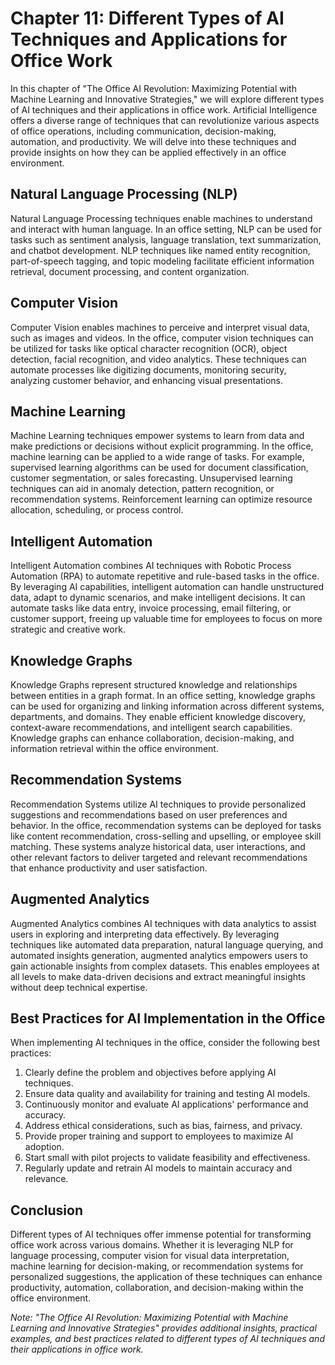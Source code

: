 Chapter 11: Different Types of AI Techniques and Applications for Office Work
=============================================================================

In this chapter of "The Office AI Revolution: Maximizing Potential with Machine Learning and Innovative Strategies," we will explore different types of AI techniques and their applications in office work. Artificial Intelligence offers a diverse range of techniques that can revolutionize various aspects of office operations, including communication, decision-making, automation, and productivity. We will delve into these techniques and provide insights on how they can be applied effectively in an office environment.

Natural Language Processing (NLP)
---------------------------------

Natural Language Processing techniques enable machines to understand and interact with human language. In an office setting, NLP can be used for tasks such as sentiment analysis, language translation, text summarization, and chatbot development. NLP techniques like named entity recognition, part-of-speech tagging, and topic modeling facilitate efficient information retrieval, document processing, and content organization.

Computer Vision
---------------

Computer Vision enables machines to perceive and interpret visual data, such as images and videos. In the office, computer vision techniques can be utilized for tasks like optical character recognition (OCR), object detection, facial recognition, and video analytics. These techniques can automate processes like digitizing documents, monitoring security, analyzing customer behavior, and enhancing visual presentations.

Machine Learning
----------------

Machine Learning techniques empower systems to learn from data and make predictions or decisions without explicit programming. In the office, machine learning can be applied to a wide range of tasks. For example, supervised learning algorithms can be used for document classification, customer segmentation, or sales forecasting. Unsupervised learning techniques can aid in anomaly detection, pattern recognition, or recommendation systems. Reinforcement learning can optimize resource allocation, scheduling, or process control.

Intelligent Automation
----------------------

Intelligent Automation combines AI techniques with Robotic Process Automation (RPA) to automate repetitive and rule-based tasks in the office. By leveraging AI capabilities, intelligent automation can handle unstructured data, adapt to dynamic scenarios, and make intelligent decisions. It can automate tasks like data entry, invoice processing, email filtering, or customer support, freeing up valuable time for employees to focus on more strategic and creative work.

Knowledge Graphs
----------------

Knowledge Graphs represent structured knowledge and relationships between entities in a graph format. In an office setting, knowledge graphs can be used for organizing and linking information across different systems, departments, and domains. They enable efficient knowledge discovery, context-aware recommendations, and intelligent search capabilities. Knowledge graphs can enhance collaboration, decision-making, and information retrieval within the office environment.

Recommendation Systems
----------------------

Recommendation Systems utilize AI techniques to provide personalized suggestions and recommendations based on user preferences and behavior. In the office, recommendation systems can be deployed for tasks like content recommendation, cross-selling and upselling, or employee skill matching. These systems analyze historical data, user interactions, and other relevant factors to deliver targeted and relevant recommendations that enhance productivity and user satisfaction.

Augmented Analytics
-------------------

Augmented Analytics combines AI techniques with data analytics to assist users in exploring and interpreting data effectively. By leveraging techniques like automated data preparation, natural language querying, and automated insights generation, augmented analytics empowers users to gain actionable insights from complex datasets. This enables employees at all levels to make data-driven decisions and extract meaningful insights without deep technical expertise.

Best Practices for AI Implementation in the Office
--------------------------------------------------

When implementing AI techniques in the office, consider the following best practices:

1. Clearly define the problem and objectives before applying AI techniques.
2. Ensure data quality and availability for training and testing AI models.
3. Continuously monitor and evaluate AI applications' performance and accuracy.
4. Address ethical considerations, such as bias, fairness, and privacy.
5. Provide proper training and support to employees to maximize AI adoption.
6. Start small with pilot projects to validate feasibility and effectiveness.
7. Regularly update and retrain AI models to maintain accuracy and relevance.

Conclusion
----------

Different types of AI techniques offer immense potential for transforming office work across various domains. Whether it is leveraging NLP for language processing, computer vision for visual data interpretation, machine learning for decision-making, or recommendation systems for personalized suggestions, the application of these techniques can enhance productivity, automation, collaboration, and decision-making within the office environment.

*Note: "The Office AI Revolution: Maximizing Potential with Machine Learning and Innovative Strategies" provides additional insights, practical examples, and best practices related to different types of AI techniques and their applications in office work.*
